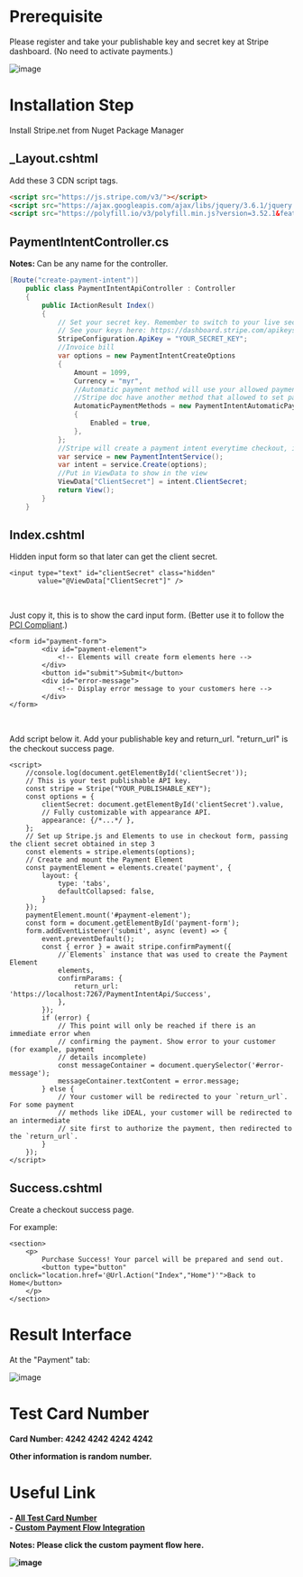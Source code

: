 <h1>Prerequisite</h1>
<p>Please register and take your publishable key and secret key at Stripe dashboard. (No need to activate payments.)</p>

![image](https://user-images.githubusercontent.com/34085190/200009038-723cdbf3-142a-4a68-a89f-f2eeeb71ce65.png)

<h1>Installation Step</h1>
<p>Install Stripe.net from Nuget Package Manager</p>
<h2>_Layout.cshtml</h2>
<p>Add these 3 CDN script tags.</p>

```html
<script src="https://js.stripe.com/v3/"></script>
<script src="https://ajax.googleapis.com/ajax/libs/jquery/3.6.1/jquery.min.js"></script>
<script src="https://polyfill.io/v3/polyfill.min.js?version=3.52.1&features=fetch"></script>
```
<h2>PaymentIntentController.cs</h2>
<p><b>Notes: </b>Can be any name for the controller.</p>

```c#
[Route("create-payment-intent")]
    public class PaymentIntentApiController : Controller
    {
        public IActionResult Index()
        {
            // Set your secret key. Remember to switch to your live secret key in production.
            // See your keys here: https://dashboard.stripe.com/apikeys
            StripeConfiguration.ApiKey = "YOUR_SECRET_KEY";
            //Invoice bill
            var options = new PaymentIntentCreateOptions
            {
                Amount = 1099,
                Currency = "myr",
                //Automatic payment method will use your allowed payment method set in Stripe account
                //Stripe doc have another method that allowed to set payment method manually
                AutomaticPaymentMethods = new PaymentIntentAutomaticPaymentMethodsOptions
                {
                    Enabled = true,
                },
            };
            //Stripe will create a payment intent everytime checkout, it will return a "client secret" string, this string is like an unique id for each payment session.
            var service = new PaymentIntentService();
            var intent = service.Create(options);
            //Put in ViewData to show in the view
            ViewData["ClientSecret"] = intent.ClientSecret;
            return View();
        }
    }
```

<h2>Index.cshtml</h2>
<p>Hidden input form so that later can get the client secret.</p>

```cshtml
<input type="text" id="clientSecret" class="hidden"
       value="@ViewData["ClientSecret"]" />
```
<br>
<p>Just copy it, this is to show the card input form. (Better use it to follow the <a href="https://stripe.com/docs/security/guide#validating-pci-compliance">PCI Compliant</a>.)</p>

```cshtml
<form id="payment-form">
        <div id="payment-element">
            <!-- Elements will create form elements here -->
        </div>
        <button id="submit">Submit</button>
        <div id="error-message">
            <!-- Display error message to your customers here -->
        </div>
</form>
```
<br>
<p>Add script below it. Add your publishable key and return_url. "return_url" is the checkout success page.</p>

```cshtml
<script>
    //console.log(document.getElementById('clientSecret'));
    // This is your test publishable API key.
    const stripe = Stripe("YOUR_PUBLISHABLE_KEY");
    const options = {
        clientSecret: document.getElementById('clientSecret').value,
        // Fully customizable with appearance API.
        appearance: {/*...*/ },
    };
    // Set up Stripe.js and Elements to use in checkout form, passing the client secret obtained in step 3
    const elements = stripe.elements(options);
    // Create and mount the Payment Element
    const paymentElement = elements.create('payment', {
        layout: {
            type: 'tabs',
            defaultCollapsed: false,
        }
    });
    paymentElement.mount('#payment-element');
    const form = document.getElementById('payment-form');
    form.addEventListener('submit', async (event) => {
        event.preventDefault();
        const { error } = await stripe.confirmPayment({
            //`Elements` instance that was used to create the Payment Element
            elements,
            confirmParams: {
                return_url: 'https://localhost:7267/PaymentIntentApi/Success',
            },
        });
        if (error) {
            // This point will only be reached if there is an immediate error when
            // confirming the payment. Show error to your customer (for example, payment
            // details incomplete)
            const messageContainer = document.querySelector('#error-message');
            messageContainer.textContent = error.message;
        } else {
            // Your customer will be redirected to your `return_url`. For some payment
            // methods like iDEAL, your customer will be redirected to an intermediate
            // site first to authorize the payment, then redirected to the `return_url`.
        }
    });
</script>
```

<h2>Success.cshtml</h2>
<p>Create a checkout success page.</p>
<p>For example: </p>

```cshtml
<section>
    <p>
        Purchase Success! Your parcel will be prepared and send out.
        <button type="button" onclick="location.href='@Url.Action("Index","Home")'">Back to Home</button>
    </p>
</section>
```

<h1>Result Interface</h1>
<p>At the "Payment" tab:</p>

![image](https://user-images.githubusercontent.com/34085190/200014892-d1d651ef-cd61-49c9-81fa-b1c1b0e4f878.png)

<h1>Test Card Number</h1>
<p><b>Card Number: <b/>4242 4242 4242 4242</p>
<p>Other information is random number.</p>

<h1>Useful Link</h1>
- <a href="https://stripe.com/docs/testing#cards">All Test Card Number</a>
<br>
- <a href="https://stripe.com/docs/payments/quickstart">Custom Payment Flow Integration</a>
<br>
<p><b>Notes: </b>Please click the custom payment flow here.</p>

![image](https://user-images.githubusercontent.com/34085190/200021374-ed4cc9f0-b681-4c08-99ee-3060c91c1591.png)
